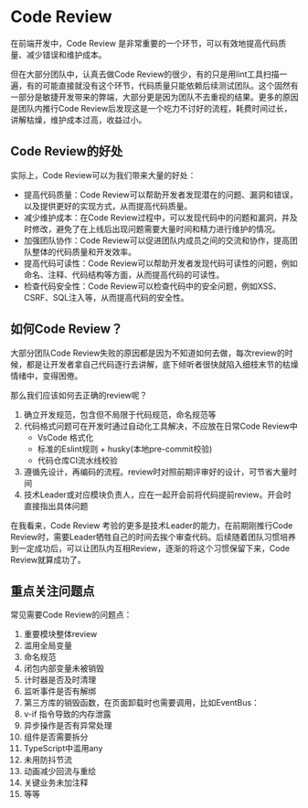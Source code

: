 # Code Review
在前端开发中，Code Review 是非常重要的一个环节，可以有效地提高代码质量、减少错误和维护成本。

但在大部分团队中，认真去做Code Review的很少，有的只是用lint工具扫描一遍，有的可能直接就没有这个环节，代码质量只能依赖后续测试团队。这个固然有一部分是敏捷开发带来的弊端，大部分更是因为团队不去重视的结果。更多的原因是团队内推行Code Review后发现这是一个吃力不讨好的流程，耗费时间过长，讲解枯燥，维护成本过高，收益过小。

## Code Review的好处
实际上，Code Review可以为我们带来大量的好处：
- 提高代码质量：Code Review可以帮助开发者发现潜在的问题、漏洞和错误，以及提供更好的实现方式，从而提高代码质量。
- 减少维护成本：在Code Review过程中，可以发现代码中的问题和漏洞，并及时修改，避免了在上线后出现问题需要大量时间和精力进行维护的情况。
- 加强团队协作：Code Review可以促进团队内成员之间的交流和协作，提高团队整体的代码质量和开发效率。
- 提高代码可读性：Code Review可以帮助开发者发现代码可读性的问题，例如命名、注释、代码结构等方面，从而提高代码的可读性。
- 检查代码安全性：Code Review可以检查代码中的安全问题，例如XSS、CSRF、SQL注入等，从而提高代码的安全性。

## 如何Code Review？
大部分团队Code Review失败的原因都是因为不知道如何去做，每次review的时候，都是让开发者拿自己代码逐行去讲解，底下倾听者很快就陷入细枝末节的枯燥情绪中，变得困倦。

那么我们应该如何去正确的review呢？
1. 确立开发规范，包含但不局限于代码规范，命名规范等
2. 代码格式问题可在开发时通过自动化工具解决，不应放在日常Code Review中
   - VsCode 格式化
   - 标准的Eslint规则 + husky(本地pre-commit校验)
   - 代码仓库CI流水线校验
3. 遵循先设计，再编码的流程。review时对照前期评审好的设计，可节省大量时间
4. 技术Leader或对应模块负责人，应在一起开会前将代码提前review。开会时直接指出具体问题

在我看来，Code Review 考验的更多是技术Leader的能力，在前期刚推行Code Review时，需要Leader牺牲自己的时间去挨个审查代码。后续随着团队习惯培养到一定成功后，可以让团队内互相Review，逐渐的将这个习惯保留下来，Code Review就算成功了。

## 重点关注问题点
常见需要Code Review的问题点：
1. 重要模块整体review
2. 滥用全局变量
3. 命名规范
4. 闭包内部变量未被销毁
5. 计时器是否及时清理
6. 监听事件是否有解绑
7. 第三方库的销毁函数，在页面卸载时也需要调用，比如EventBus：
8. v-if 指令导致的内存泄露
9. 异步操作是否有异常处理
10. 组件是否需要拆分
11. TypeScript中滥用any
12. 未用防抖节流
13. 动画减少回流与重绘
14. 关键业务未加注释
15. 等等
